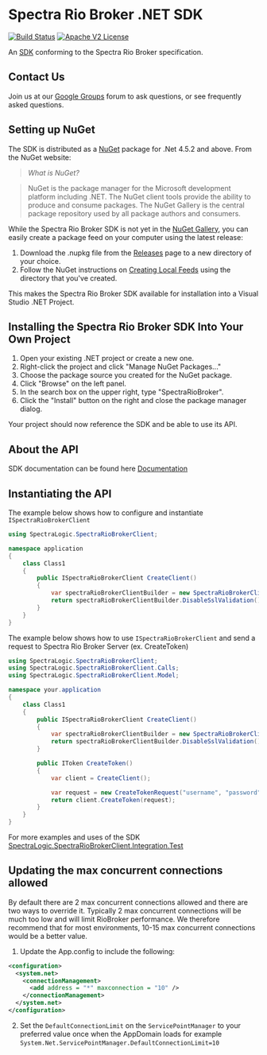 # Spectra Rio Broker .NET SDK

[![Build Status](https://travis-ci.com/SpectraLogic/ep_net_sdk.svg)](https://travis-ci.com/SpectraLogic/ep_net_sdk)
[![Apache V2 License](http://img.shields.io/badge/license-Apache%20V2-blue.svg)](https://github.com/SpectraLogic/ep_net_sdk/blob/master/LICENSE.md)

An [SDK](http://en.wikipedia.org/wiki/Software_development_kit) conforming to
the Spectra Rio Broker specification.

## Contact Us

Join us at our [Google Groups](https://groups.google.com/d/forum/spectralogicds3-sdks) forum to ask questions, or see frequently asked questions.

## Setting up NuGet

The SDK is distributed as a [NuGet](http://www.nuget.org) package for .Net 4.5.2
and above. From the NuGet website:

> *What is NuGet?*

> NuGet is the package manager for the Microsoft development platform including
> .NET. The NuGet client tools provide the ability to produce and consume
> packages. The NuGet Gallery is the central package repository used by all
> package authors and consumers.

While the Spectra Rio Broker SDK is not yet in the [NuGet
Gallery](http://www.nuget.org/packages), you can easily create a package feed
on your computer using the latest release:

1. Download the .nupkg file from the [Releases](../../releases) page to a new
   directory of your choice.
2. Follow the NuGet instructions on [Creating Local Feeds](http://docs.nuget.org/docs/creating-packages/hosting-your-own-nuget-feeds#Creating_Local_Feeds)
   using the directory that you've created.
   
This makes the Spectra Rio Broker SDK available for installation into a Visual Studio .NET
Project.

## Installing the Spectra Rio Broker SDK Into Your Own Project

1. Open your existing .NET project or create a new one.
2. Right-click the project and click "Manage NuGet Packages..."
3. Choose the package source you created for the NuGet package.
4. Click "Browse" on the left panel.
5. In the search box on the upper right, type "SpectraRioBroker".
6. Click the "Install" button on the right and close the
   package manager dialog.

Your project should now reference the SDK and be able to use its API.

## About the API

SDK documentation can be found here [Documentation](http://spectralogic.github.io/ep_net_sdk)

## Instantiating the API

The example below shows how to configure and instantiate `ISpectraRioBrokerClient`

```csharp
using SpectraLogic.SpectraRioBrokerClient;

namespace application
{
    class Class1
    {
        public ISpectraRioBrokerClient CreateClient()
        {
            var spectraRioBrokerClientBuilder = new SpectraRioBrokerClientBuilder("localhost", 5050);
            return spectraRioBrokerClientBuilder.DisableSslValidation().Build();
        }
    }
}
```

The example below shows how to use `ISpectraRioBrokerClient` and send a request to Spectra Rio Broker Server (ex. CreateToken)

```csharp
using SpectraLogic.SpectraRioBrokerClient;
using SpectraLogic.SpectraRioBrokerClient.Calls;
using SpectraLogic.SpectraRioBrokerClient.Model;

namespace your.application
{
    class Class1
    {
        public ISpectraRioBrokerClient CreateClient()
        {
            var spectraRioBrokerClientBuilder = new SpectraRioBrokerClientBuilder("localhost", 5050);
            return spectraRioBrokerClientBuilder.DisableSslValidation().Build();
        }

        public IToken CreateToken()
        {
            var client = CreateClient();

            var request = new CreateTokenRequest("username", "password");
            return client.CreateToken(request);
        }
    }
}
```
For more examples and uses of the SDK [SpectraLogic.SpectraRioBrokerClient.Integration.Test](../../tree/master/SpectraLogic.SpectraRioBrokerClient.Integration.Test)


## Updating the max concurrent connections allowed
By default there are 2 max concurrent connections allowed and there are two ways to override it. Typically 2 max concurrent connections will be much too low and will limit RioBroker performance. We therefore recommend that for most environments, 10-15 max concurrent connections would be a better value.
1. Update the App.config to include the following:
```xml
<configuration>  
  <system.net>  
    <connectionManagement>  
      <add address = "*" maxconnection = "10" />  
    </connectionManagement>  
  </system.net>  
</configuration>
```
2. Set the `DefaultConnectionLimit` on the `ServicePointManager` to your preferred value once when the AppDomain loads for example `System.Net.ServicePointManager.DefaultConnectionLimit=10`

